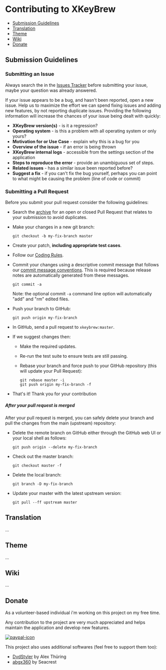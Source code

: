 [issues]: https://github.com/Badisi/xkeybrew/issues

# Contributing to XKeyBrew

 - [Submission Guidelines](#submit)
 - [Translation](#translation)
 - [Theme](#theme)
 - [Wiki](#wiki)
 - [Donate](#donate)
 
## <a name="submit">Submission Guidelines</a>

### Submitting an Issue
Always search the in the [Issues Tracker][issues] before submitting your issue, maybe your question was already answered.

If your issue appears to be a bug, and hasn't been reported, open a new issue.
Help us to maximize the effort we can spend fixing issues and adding new
features, by not reporting duplicate issues.  Providing the following information will increase the
chances of your issue being dealt with quickly:

* **XKeyBrew version(s)** - is it a regression?
* **Operating system** - is this a problem with all operating system or only yours?
* **Motivation for or Use Case** - explain why this is a bug for you
* **Overview of the issue** - if an error is being thrown
* **XKeyBrew internal logs** - accessible from the settings section of the application
* **Steps to reproduce the error** - provide an unambiguous set of steps.
* **Related issues** - has a similar issue been reported before?
* **Suggest a fix** - if you can't fix the bug yourself, perhaps you can point to what might be
  causing the problem (line of code or commit)

### Submitting a Pull Request
Before you submit your pull request consider the following guidelines:

* Search the [archive](https://github.com/Badisi/xkeybrew/pulls) for an open or closed Pull Request that relates to your submission to avoid duplicates.

* Make your changes in a new git branch:

    ```shell
    git checkout -b my-fix-branch master
    ```

* Create your patch, **including appropriate test cases**.

* Follow our [Coding Rules](CODING.md#rules).

* Commit your changes using a descriptive commit message that follows our [commit message conventions](CODING.md##commit). This is required because release notes are automatically generated from these messages.

     ```shell
     git commit -a
     ```
  Note: the optional commit `-a` command line option will automatically "add" and "rm" edited files.

* Push your branch to GitHub:

    ```shell
    git push origin my-fix-branch
    ```

* In GitHub, send a pull request to `xkeybrew:master`.

* If we suggest changes then:
  * Make the required updates.
 
  * Re-run the test suite to ensure tests are still passing.
 
  * Rebase your branch and force push to your GitHub repository (this will update your Pull Request):

    ```shell
    git rebase master -i
    git push origin my-fix-branch -f
    ```

* That's it! Thank you for your contribution

##### After your pull request is merged

After your pull request is merged, you can safely delete your branch and pull the changes
from the main (upstream) repository:

* Delete the remote branch on GitHub either through the GitHub web UI or your local shell as follows:

    ```shell
    git push origin --delete my-fix-branch
    ```

* Check out the master branch:

    ```shell
    git checkout master -f
    ```

* Delete the local branch:

    ```shell
    git branch -D my-fix-branch
    ```

* Update your master with the latest upstream version:

    ```shell
    git pull --ff upstream master
    ```

## <a name="translation">Translation</a>

...

## <a name="theme">Theme</a>

...

## <a name="wiki">Wiki</a>

...

## <a name="donate">Donate</a>

As a volunteer-based individual i'm working on this project on my free time.

Any contribution to the project are very much appreciated and helps maintain the application and develop new features.

[![paypal-icon](https://bytebucket.org/Badisi/xkeybrew/wiki/images/paypal.png)](https://www.paypal.com/cgi-bin/webscr?cmd=_s-xclick&hosted_button_id=8VETXK2GHPDSJ)

This project also uses additional softwares (feel free to support them too):

* [DvdStyler](http://www.dvdstyler.org/) by Alex Thüring  
* [abgx360](http://abgx360.xecuter.com/) by Seacrest
